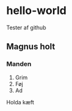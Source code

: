 # hello-world
Tester af github

## **Magnus holt**
### **Manden**

1. Grim
2. Føj
3. Ad

Holda kæft
